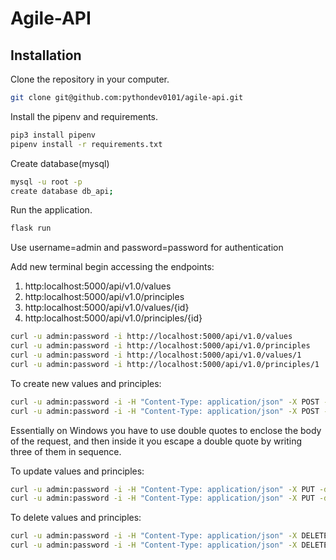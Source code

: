 Agile-API
=========

Installation
------------

Clone the repository in your computer.
```sh
git clone git@github.com:pythondev0101/agile-api.git
```
Install the pipenv and requirements.
```sh
pip3 install pipenv
pipenv install -r requirements.txt
```
Create database(mysql)
```sh
mysql -u root -p
create database db_api;
```
Run the application.
```sh
flask run
```

Use username=admin and password=password for authentication

Add new terminal begin accessing the endpoints:
1. http:localhost:5000/api/v1.0/values
2. http:localhost:5000/api/v1.0/principles
3. http:localhost:5000/api/v1.0/values/{id}
4. http:localhost:5000/api/v1.0/principles/{id}
```sh
curl -u admin:password -i http://localhost:5000/api/v1.0/values
curl -u admin:password -i http://localhost:5000/api/v1.0/principles
curl -u admin:password -i http://localhost:5000/api/v1.0/values/1
curl -u admin:password -i http://localhost:5000/api/v1.0/principles/1
```

To create new values and principles:
```sh
curl -u admin:password -i -H "Content-Type: application/json" -X POST -d '{"data":"New value"}' http://localhost:5000/api/v1.0/values
curl -u admin:password -i -H "Content-Type: application/json" -X POST -d '{"data":"New principle"}' http://localhost:5000/api/v1.0/principles
```
Essentially on Windows you have to use double quotes to enclose the body of the request, and then inside it you escape a double quote by writing three of them in sequence.

To update values and principles:
```sh
curl -u admin:password -i -H "Content-Type: application/json" -X PUT -d '{"data":"Update value"}' http://localhost:5000/api/v1.0/values/1
curl -u admin:password -i -H "Content-Type: application/json" -X PUT -d '{"data":"Update principle"}' http://localhost:5000/api/v1.0/principles/1
```
To delete values and principles:
```sh
curl -u admin:password -i -H "Content-Type: application/json" -X DELETE -d http://localhost:5000/api/v1.0/values/1
curl -u admin:password -i -H "Content-Type: application/json" -X DELETE -d http://localhost:5000/api/v1.0/principles/1
```


